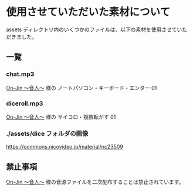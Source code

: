# 使用させていただいた素材について

assets ディレクトリ内のいくつかのファイルは、以下の素材を使用させていただきました。

## 一覧

### chat.mp3

[On-Jin ～音人～][1] 様の ノートパソコン・キーボード・エンター 01

### diceroll.mp3

[On-Jin ～音人～][1] 様の サイコロ・複数転がす 01

### ./assets/dice フォルダの画像

https://commons.nicovideo.jp/material/nc23509

## 禁止事項

[On-Jin ～音人～][1] 様の音源ファイルを二次配布することは禁止されています。

[1]: https://on-jin.com/
